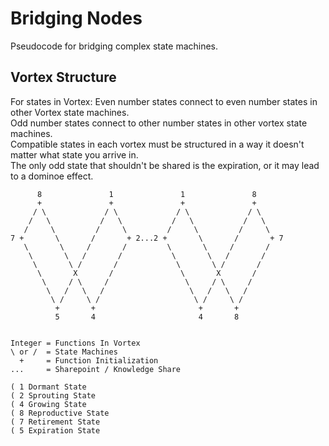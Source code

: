 # Bridging Nodes
Pseudocode for bridging complex state machines.

## Vortex Structure
For states in Vortex:
Even number states connect to even number states in other Vortex state machines.<br />
Odd number states connect to other number states in other vortex state machines.<br />
Compatible states in each vortex must be structured in a way it doesn't matter what state you arrive in.<br />
The only odd state that shouldn't be shared is the expiration, or it may lead to a dominoe effect.

~~~
      8               1               1               8
      +               +               +               +       
     / \             / \             / \             / \      
    /   \           /   \           /   \           /   \     
   /     \         /     \         /     \         /     \    
7 +       \       /       + 2...2 +       \       /       + 7 
   \       \     /       /         \       \     /       /    
    \       \   /       /           \       \   /       /     
     \       \ /       /             \       \ /       /      
      \       X       /               \       X       /       
       \     / \     /                 \     / \     /        
        \   /   \   /                   \   /   \   /         
         \ /     \ /                     \ /     \ /          
          +       +                       +       +
          5       4                       4       8


Integer = Functions In Vortex
\ or /  = State Machines
  +     = Function Initialization
...     = Sharepoint / Knowledge Share

( 1 Dormant State
( 2 Sprouting State
( 4 Growing State
( 8 Reproductive State
( 7 Retirement State
( 5 Expiration State
~~~
